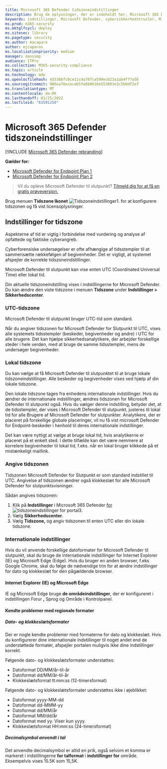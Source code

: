 ```yaml
---
title: Microsoft 365 Defender tidszoneindstillinger
description: Brug de oplysninger, der er indeholdt her, Microsoft 365 Defender indstillingerne for tidszone og få vist licensoplysninger.
keywords: indstillinger, Microsoft Defender, cybersikkerhedstrusler, Microsoft Defender til slutpunkt, tidszone, utc, lokal tid, licens
ms.prod: m365-security
ms.mktglfcycl: deploy
ms.sitesec: library
ms.pagetype: security
ms.author: macapara
author: mjcaparas
ms.localizationpriority: medium
manager: dansimp
audience: ITPro
ms.collection: M365-security-compliance
ms.topic: article
ms.technology: mde
ms.openlocfilehash: 4353bbfc0ce11c4a767ca599ecb23a1ab4f77a56
ms.sourcegitcommit: 986ea76ecaceb5fe6b9616e553003e3c5b0df2e7
ms.translationtype: MT
ms.contentlocale: da-DK
ms.lasthandoff: 01/25/2022
ms.locfileid: "63591250"
---
```

# <a name="microsoft-365-defender-time-zone-settings"></a>Microsoft 365 Defender tidszoneindstillinger

[!INCLUDE [Microsoft 365 Defender rebranding](../../includes/microsoft-defender.md)]

**Gælder for:**
- [Microsoft Defender for Endpoint Plan 1](https://go.microsoft.com/fwlink/?linkid=2154037)
- [Microsoft Defender for Endpoint Plan 2](https://go.microsoft.com/fwlink/?linkid=2154037)


> Vil du opleve Microsoft Defender til slutpunkt? [Tilmeld dig for at få en gratis prøveversion.](https://signup.microsoft.com/create-account/signup?products=7f379fee-c4f9-4278-b0a1-e4c8c2fcdf7e&ru=https://aka.ms/MDEp2OpenTrial?ocid=docs-wdatp-settings-abovefoldlink)

Brug menuen **Tidszone Ikonet** ![Tidszoneindstillinger1.](images/atp-time-zone.png) for at konfigurere tidszonen og få vist licensoplysninger.

## <a name="time-zone-settings"></a>Indstillinger for tidszone

Aspekterne af tid er vigtig i forbindelse med vurdering og analyse af opfattede og faktiske cyberangreb.

Cyberforensiske undersøgelser er ofte afhængige af tidsstempler til at sammensætte rækkefølgen af begivenheder. Det er vigtigt, at systemet afspejler de korrekte tidszoneindstillinger.

Microsoft Defender til slutpunkt kan vise enten UTC (Coordinated Universal Time) eller lokal tid.

Din aktuelle tidszoneindstilling vises i indstillingerne for Microsoft Defender. Du kan ændre den viste tidszone i menuen **Tidszone** under **Indstillinger > Sikkerhedscenter**.

### <a name="utc-time-zone"></a>UTC-tidszone

Microsoft Defender til slutpunkt bruger UTC-tid som standard.

Når du angiver tidszonen for Microsoft Defender for Slutpunkt til UTC, vises alle systemets tidsstempler (beskeder, begivenheder og andre) i UTC for alle brugere. Det kan hjælpe sikkerhedsanalytikere, der arbejder forskellige steder i hele verden, med at bruge de samme tidsstempler, mens de undersøger begivenheder.

### <a name="local-time-zone"></a>Lokal tidszone

Du kan vælge at få Microsoft Defender til slutpunktet til at bruge lokale tidszoneindstillinger. Alle beskeder og begivenheder vises ved hjælp af din lokale tidszone.

Den lokale tidszone tages fra enhedens internationale indstillinger. Hvis du ændrer de internationale indstillinger, ændres tidszonen for Microsoft Defender til slutpunkt også. Hvis du vælger denne indstilling, betyder det, at de tidsstempler, der vises i Microsoft Defender til slutpunkt, justeres til lokal tid for alle Brugere af Microsoft Defender for slutpunkter. Analytikere, der er placeret på forskellige globale placeringer, vil nu få vist microsoft Defender for Endpoint-beskeder i henhold til deres internationale indstillinger.

Det kan være nyttigt at vælge at bruge lokal tid, hvis analytikerne er placeret på et enkelt sted. I dette tilfælde kan det være nemmere at korrelere begivenheder til lokal tid, f.eks. når en lokal bruger klikkede på et mistænkeligt maillink.

### <a name="set-the-time-zone"></a>Angive tidszonen

Tidszonen Microsoft Defender for Slutpunkt er som standard indstillet til UTC. Angivelse af tidszonen ændrer også klokkeslæt for alle Microsoft Defender for slutpunktsvisninger.

Sådan angives tidszonen:

1. Klik på **Indstillinger** i Microsoft 365 Defender [for](https://security.microsoft.com/) ![tidszoneindstillinger for portal3](images/atp-time-zone.png).
2. Vælg **Sikkerhedscenter**.
3. Vælg **Tidszone,** og angiv tidszonen til enten UTC eller din lokale tidszone.

### <a name="regional-settings"></a>Internationale indstillinger

Hvis du vil anvende forskellige datoformater for Microsoft Defender til slutpunkt, skal du bruge de internationale indstillinger for Internet Explorer (IE) og Microsoft Edge (Edge). Hvis du bruger en anden browser, f.eks Google Chrome, skal du følge de nødvendige trin for at ændre indstillinger for dato og klokkeslæt for den pågældende browser. 

#### <a name="internet-explorer-ie-and-microsoft-edge"></a>Internet Explorer (IE) og Microsoft Edge

IE og Microsoft Edge bruge **de områdeindstillinger**, der er konfigureret i indstillingen Forur **,** Sprog og Område i Kontrolpanel. 

#### <a name="known-issues-with-regional-formats"></a>Kendte problemer med regionale formater

##### <a name="date-and-time-formats"></a>Dato- og klokkeslætsformater

Der er nogle kendte problemer med formaterne for dato og klokkeslæt. Hvis du konfigurerer dine internationale indstillinger til noget andet end de understøttede formater, afspejler portalen muligvis ikke dine indstillinger korrekt.

Følgende dato- og klokkeslætsformater understøttes:

- Datoformat DD/MM/år-til-år
- Datoformat dd/MM/år-til-år
- Klokkeslætsformat tt:mm:ss (12-timersformat)

Følgende dato- og klokkeslætsformater understøttes ikke i øjeblikket:

- Datoformat yyyy-MM-dd
- Datoformat dd-MMM-yy
- Datoformat dd/MM/år
- Datoformat MM/dd/år
- Datoformat med yy. Viser kun yyyy.
- Klokkeslætsformat HH:mm:ss (24-timersformat)

##### <a name="decimal-symbol-used-in-numbers"></a>Decimalsymbol anvendt i tal

Det anvendte decimalsymbol er altid en prik, også selvom et komma er markeret i indstillingerne **for talformat** i **indstillinger for** område. Eksempelvis vises 15.5K som 15,5K.

